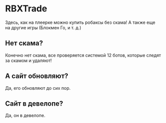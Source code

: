 # RBXTrade
Здесь, как на плеерке можно купить робаксы без скама! А также еще на другие игры (Блокмен Го, и т. д.)
## Нет скама?
Конечно нет скама, все проверяется системой 12 ботов, которые следят за скамом и удаляют!
## А сайт обновляют?
Да, его обновляют до сих пор. 
## Сайт в девелопе?
Да, он в девелопе.
